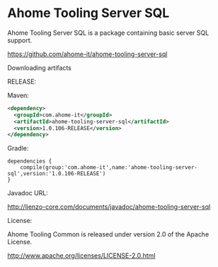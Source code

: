 Ahome Tooling Server SQL
======

Ahome Tooling Server SQL is a package containing basic server SQL support.

https://github.com/ahome-it/ahome-tooling-server-sql

Downloading artifacts

RELEASE:

Maven:
```xml
<dependency>
  <groupId>com.ahome-it</groupId>
  <artifactId>ahome-tooling-server-sql</artifactId>
  <version>1.0.106-RELEASE</version>
</dependency>
```
Gradle:

```
dependencies {
    compile(group:'com.ahome-it',name:'ahome-tooling-server-sql',version:'1.0.106-RELEASE')
}
```
Javadoc URL:

http://lienzo-core.com/documents/javadoc/ahome-tooling-server-sql

License:

Ahome Tooling Common is released under version 2.0 of the Apache License.

http://www.apache.org/licenses/LICENSE-2.0.html
